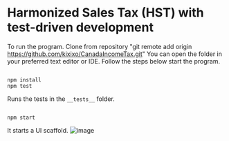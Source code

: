 # Harmonized Sales Tax (HST) with test-driven development

To run the program. Clone from repository "git remote add origin https://github.com/kixixo/CanadaIncomeTax.git"
You can open the folder in your preferred text editor or IDE.
Follow the steps below start the program.

```

npm install
npm test

```

Runs the tests in the `__tests__` folder.

```

npm start

```

It starts a UI scaffold.
![image](https://github.com/kixixo/CanadaIncomeTax/assets/89711871/47e89146-8aba-4e9e-a5f3-9f475882f2fd)
